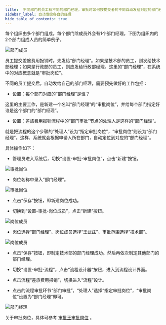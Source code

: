 ```yaml
---
title:  不同部门的员工有不同的部门经理，审批时如何按提交者的不同自动发给对应的部门经理？
sidebar_label: 自动发给各自的经理
hide_table_of_contents: true
--- 
```


每个组织由多个部门组成，每个部门除成员外会有1个部门经理。下图为组织内的2个部门组成人员的简单例子。

![部门成员](/assets/workflow/departs.png)

员工提交差旅费用报销时，先发给“部门经理”。如果是技术部的员工，则发给技术部经理；如果是行政部的员工，则应发给行政部经理。这里的“部门经理”，在系统中的对应概念就是“审批岗位”。

不同的员工提交后，自动发给自己的部门经理，需要预先做好的工作包括：

- 设置：每个部门对应的“部门经理”是谁？

这里的主要工作，是新建一个名叫“部门经理”的“审批岗位”，并给每个部门指定好谁是这个部门的“部门经理”。

- 设置：差旅费用报销流程中的“部门审批”节点的处理人是这样的“部门经理”。

就是把流程的这个步骤的“处理人”设为“指定审批岗位”，“审批岗位”则设为“部门经理”。这样，系统就会根据申请人所在部门，自动定位到对应的“部门经理”。

具体操作如下：

- 管理员进入系统后，切换“设置-审批-审批岗位”，点击“新建”按钮。

![审批岗位](/assets/workflow/role_set1.png)

- 岗位名称中录入“部门经理”。

![审批岗位](/assets/workflow/role_set2.png)

- 点击“保存”按钮，即新建岗位成功。

- 切换到“设置-审批-岗位成员”，点击“新建”按钮。

![岗位成员](/assets/workflow/role_set3.png)

- 岗位选择“部门经理”、岗位成员选择“王武兹”、审批范围选择“技术部”。

![岗位成员](/assets/workflow/role_set4.png)

- 点击“保存”按钮，即制定技术部的部门经理成功。然后再依次制定其他部门的部门经理。

- 切换“设置-审批-流程”，点击“流程设计器”按钮，进入到流程设计界面。

- 点击流程“差旅费用报销”，切换进入“流程”设计。

- 点击的流程审批环节“部门审批”，“处理人”选择“指定审批岗位”，“审批岗位”设置为“部门经理”即可。

![部门经理](/assets/workflow/manager.png)

关于审批岗位，具体可参考 [审批王审批岗位](/help/workflow/admin_positions) 。